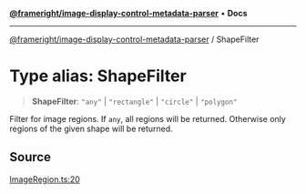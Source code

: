 [**@frameright/image-display-control-metadata-parser**](../README.md) • **Docs**

***

[@frameright/image-display-control-metadata-parser](../README.md) / ShapeFilter

# Type alias: ShapeFilter

> **ShapeFilter**: `"any"` \| `"rectangle"` \| `"circle"` \| `"polygon"`

Filter for image regions. If `any`, all regions will be returned. Otherwise
only regions of the given shape will be returned.

## Source

[ImageRegion.ts:20](https://github.com/Frameright/image-display-control-metadata-parser/blob/main/src/ImageRegion.ts#L20)

